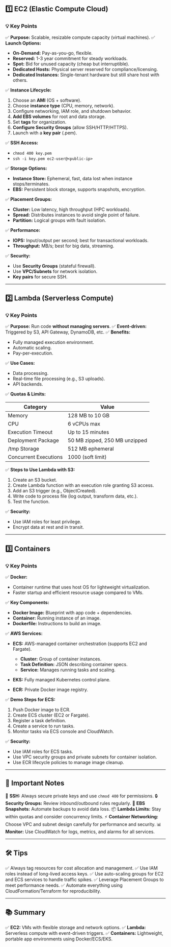 

## 1️⃣ EC2 (Elastic Compute Cloud)

### 💡 Key Points

✅ **Purpose:** Scalable, resizable compute capacity (virtual machines).
✅ **Launch Options:**

* **On-Demand:** Pay-as-you-go, flexible.
* **Reserved:** 1-3 year commitment for steady workloads.
* **Spot:** Bid for unused capacity (cheap but interruptible).
* **Dedicated Hosts:** Physical server reserved for compliance/licensing.
* **Dedicated Instances:** Single-tenant hardware but still share host with others.

✅ **Instance Lifecycle:**

1. Choose an **AMI** (OS + software).
2. Choose **instance type** (CPU, memory, network).
3. Configure networking, IAM role, and shutdown behavior.
4. **Add EBS volumes** for root and data storage.
5. Set **tags** for organization.
6. **Configure Security Groups** (allow SSH/HTTP/HTTPS).
7. Launch with a **key pair** (.pem).

✅ **SSH Access:**

* `chmod 400 key.pem`
* `ssh -i key.pem ec2-user@<public-ip>`

✅ **Storage Options:**

* **Instance Store:** Ephemeral, fast, data lost when instance stops/terminates.
* **EBS:** Persistent block storage, supports snapshots, encryption.

✅ **Placement Groups:**

* **Cluster:** Low latency, high throughput (HPC workloads).
* **Spread:** Distributes instances to avoid single point of failure.
* **Partition:** Logical groups with fault isolation.

✅ **Performance:**

* **IOPS:** Input/output per second; best for transactional workloads.
* **Throughput:** MB/s; best for big data, streaming.

✅ **Security:**

* Use **Security Groups** (stateful firewall).
* Use **VPC/Subnets** for network isolation.
* **Key pairs** for secure SSH.

---

## 2️⃣ Lambda (Serverless Compute)

### 💡 Key Points

✅ **Purpose:** Run code **without managing servers**.
✅ **Event-driven:** Triggered by S3, API Gateway, DynamoDB, etc.
✅ **Benefits:**

* Fully managed execution environment.
* Automatic scaling.
* Pay-per-execution.

✅ **Use Cases:**

* Data processing.
* Real-time file processing (e.g., S3 uploads).
* API backends.

✅ **Quotas & Limits:**

| Category              | Value                         |
| --------------------- | ----------------------------- |
| Memory                | 128 MB to 10 GB               |
| CPU                   | 6 vCPUs max                   |
| Execution Timeout     | Up to 15 minutes              |
| Deployment Package    | 50 MB zipped, 250 MB unzipped |
| /tmp Storage          | 512 MB ephemeral              |
| Concurrent Executions | 1000 (soft limit)             |

✅ **Steps to Use Lambda with S3:**

1. Create an S3 bucket.
2. Create Lambda function with an execution role granting S3 access.
3. Add an S3 trigger (e.g., ObjectCreated).
4. Write code to process file (log output, transform data, etc.).
5. Test the function.

✅ **Security:**

* Use IAM roles for least privilege.
* Encrypt data at rest and in transit.

---

## 3️⃣ Containers

### 💡 Key Points

✅ **Docker:**

* Container runtime that uses host OS for lightweight virtualization.
* Faster startup and efficient resource usage compared to VMs.

✅ **Key Components:**

* **Docker Image:** Blueprint with app code + dependencies.
* **Container:** Running instance of an image.
* **Dockerfile:** Instructions to build an image.

✅ **AWS Services:**

* **ECS:** AWS-managed container orchestration (supports EC2 and Fargate).

  * **Cluster:** Group of container instances.
  * **Task Definition:** JSON describing container specs.
  * **Service:** Manages running tasks and scaling.
* **EKS:** Fully managed Kubernetes control plane.
* **ECR:** Private Docker image registry.

✅ **Demo Steps for ECS:**

1. Push Docker image to ECR.
2. Create ECS cluster (EC2 or Fargate).
3. Register a task definition.
4. Create a service to run tasks.
5. Monitor tasks via ECS console and CloudWatch.

✅ **Security:**

* Use IAM roles for ECS tasks.
* Use VPC security groups and private subnets for container isolation.
* Use ECR lifecycle policies to manage image cleanup.

---

## 📝 Important Notes

🔑 **SSH:** Always secure private keys and use `chmod 400` for permissions.
🔒 **Security Groups:** Review inbound/outbound rules regularly.
💾 **EBS Snapshots:** Automate backups to avoid data loss.
📦 **Lambda Limits:** Stay within quotas and consider concurrency limits.
⚡ **Container Networking:** Choose VPC and subnet design carefully for performance and security.
📊 **Monitor:** Use CloudWatch for logs, metrics, and alarms for all services.

---

## 🛠️ Tips

✅ Always tag resources for cost allocation and management.
✅ Use IAM roles instead of long-lived access keys.
✅ Use auto-scaling groups for EC2 and ECS services to handle traffic spikes.
✅ Leverage Placement Groups to meet performance needs.
✅ Automate everything using CloudFormation/Terraform for reproducibility.

---

## 📚 Summary

✅ **EC2:** VMs with flexible storage and network options.
✅ **Lambda:** Serverless compute with event-driven triggers.
✅ **Containers:** Lightweight, portable app environments using Docker/ECS/EKS.

